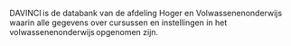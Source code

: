 DAVINCI is de databank van de afdeling Hoger en Volwassenenonderwijs waarin alle gegevens over cursussen en instellingen in het volwassenenonderwijs opgenomen zijn. 
